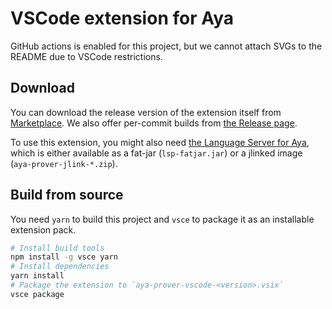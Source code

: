 # VSCode extension for Aya
GitHub actions is enabled for this project, but we cannot attach SVGs to the README due to VSCode restrictions.

## Download

You can download the release version of the extension itself from [Marketplace](https://marketplace.visualstudio.com/items?itemName=aya-prover.aya-prover-vscode).
We also offer per-commit builds from [the Release page](https://github.com/aya-prover/aya-vscode/releases/tag/nightly-build).

To use this extension, you might also need [the Language Server for Aya](https://github.com/aya-prover/aya-dev/releases),
which is either available as a fat-jar (`lsp-fatjar.jar`) or a jlinked image (`aya-prover-jlink-*.zip`).

## Build from source

You need `yarn` to build this project and `vsce` to package it as an installable extension pack.

```bash
# Install build tools
npm install -g vsce yarn
# Install dependencies
yarn install
# Package the extension to `aya-prover-vscode-<version>.vsix`
vsce package
```
